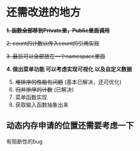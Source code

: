 # 还需改进的地方
~~**1. 函数全部移到Private里，Public里面调用**~~

~~2. count的计数以传入count的引用实现~~

~~3. 最后可以全部放在一个namespace里面~~

**4. 做出菜单功能 可以考虑实现可视化 以及自定义数据**

5. ~~堆排序的性能有问题~~ (基本已解决，还可优化)
6. ~~归并排序的计数~~ (已解决)
7. 菜单函数实现
8. 获取输入函数抽象出来

## 动态内存申请的位置还需要考虑一下

有阻断性的bug